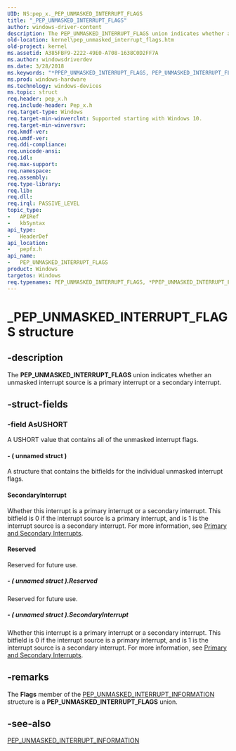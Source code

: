 ```yaml
---
UID: NS:pep_x._PEP_UNMASKED_INTERRUPT_FLAGS
title: "_PEP_UNMASKED_INTERRUPT_FLAGS"
author: windows-driver-content
description: The PEP_UNMASKED_INTERRUPT_FLAGS union indicates whether an unmasked interrupt source is a primary interrupt or a secondary interrupt.
old-location: kernel\pep_unmasked_interrupt_flags.htm
old-project: kernel
ms.assetid: A385FBF9-2222-49E0-A708-1638C0D2FF7A
ms.author: windowsdriverdev
ms.date: 3/28/2018
ms.keywords: "*PPEP_UNMASKED_INTERRUPT_FLAGS, PEP_UNMASKED_INTERRUPT_FLAGS, PEP_UNMASKED_INTERRUPT_FLAGS union [Kernel-Mode Driver Architecture], _PEP_UNMASKED_INTERRUPT_FLAGS, kernel.pep_unmasked_interrupt_flags, pepfx/PEP_UNMASKED_INTERRUPT_FLAGS"
ms.prod: windows-hardware
ms.technology: windows-devices
ms.topic: struct
req.header: pep_x.h
req.include-header: Pep_x.h
req.target-type: Windows
req.target-min-winverclnt: Supported starting with Windows 10.
req.target-min-winversvr: 
req.kmdf-ver: 
req.umdf-ver: 
req.ddi-compliance: 
req.unicode-ansi: 
req.idl: 
req.max-support: 
req.namespace: 
req.assembly: 
req.type-library: 
req.lib: 
req.dll: 
req.irql: PASSIVE_LEVEL
topic_type:
-	APIRef
-	kbSyntax
api_type:
-	HeaderDef
api_location:
-	pepfx.h
api_name:
-	PEP_UNMASKED_INTERRUPT_FLAGS
product: Windows
targetos: Windows
req.typenames: PEP_UNMASKED_INTERRUPT_FLAGS, *PPEP_UNMASKED_INTERRUPT_FLAGS, PEP_UNMASKED_INTERRUPT_FLAGS, *PPEP_UNMASKED_INTERRUPT_FLAGS
---
```


# _PEP_UNMASKED_INTERRUPT_FLAGS structure


## -description


The <b>PEP_UNMASKED_INTERRUPT_FLAGS</b> union indicates whether an unmasked interrupt source is a primary interrupt or a secondary interrupt.


## -struct-fields




### -field AsUSHORT

A USHORT value that contains all of the unmasked interrupt flags.


#### - ( unnamed struct )

A structure that contains the bitfields for the individual unmasked interrupt flags.



#### SecondaryInterrupt

Whether this interrupt is a primary interrupt or a secondary interrupt. This bitfield is 0 if the interrupt source is a primary interrupt, and is 1 is the interrupt source is a secondary interrupt. For more information, see <a href="https://msdn.microsoft.com/731B0E36-4480-4B69-931E-1F7B40B18911">Primary and Secondary Interrupts</a>.



#### Reserved

Reserved for future use.


##### - ( unnamed struct ).Reserved

Reserved for future use.


##### - ( unnamed struct ).SecondaryInterrupt

Whether this interrupt is a primary interrupt or a secondary interrupt. This bitfield is 0 if the interrupt source is a primary interrupt, and is 1 is the interrupt source is a secondary interrupt. For more information, see <a href="https://msdn.microsoft.com/731B0E36-4480-4B69-931E-1F7B40B18911">Primary and Secondary Interrupts</a>.


## -remarks



The <b>Flags</b> member of the <a href="https://msdn.microsoft.com/library/windows/hardware/mt186857">PEP_UNMASKED_INTERRUPT_INFORMATION</a> structure is a <b>PEP_UNMASKED_INTERRUPT_FLAGS</b> union.




## -see-also




<a href="https://msdn.microsoft.com/library/windows/hardware/mt186857">PEP_UNMASKED_INTERRUPT_INFORMATION</a>
 

 

